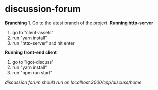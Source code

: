 # discussion-forum

**Branching**
	1. Go to the latest branch of the project.
	**Running http-server**
	
 1. go to "clent-assets"
 2. run "yarn install"
 3. run "http-server" and hit enter
 
**Running front-end client**
 1. go to "igot-discuss"
 2. run "yarn install"
 3. run "npm run start"

*discussion forum should run on localhost:3000/app/discuss/home*
